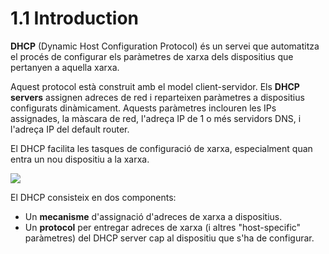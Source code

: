 # 1.1 Introduction

<b>DHCP</b> (Dynamic Host Configuration Protocol) és un servei que automatitza el procés de configurar els paràmetres de xarxa dels dispositius que pertanyen a aquella xarxa.

Aquest protocol està construit amb el model client-servidor.
Els <b>DHCP servers</b> assignen adreces de red i reparteixen paràmetres a dispositius configurats dinàmicament.
Aquests paràmetres inclouren les IPs assignades, la màscara de red, l'adreça IP de 1 o més servidors DNS, i l'adreça IP del default router.

El DHCP facilita les tasques de configuració de xarxa, especialment quan entra un nou dispositiu a la xarxa.

<img src="https://github.com/akaKush/DNS/blob/main/Teoria_DHCP/1-1.png"/>

El DHCP consisteix en dos components:
- Un <b>mecanisme</b> d'assignació d'adreces de xarxa a dispositius.
- Un <b>protocol</b> per entregar adreces de xarxa (i altres "host-specific" paràmetres) del DHCP server cap al dispositiu que s'ha de configurar.